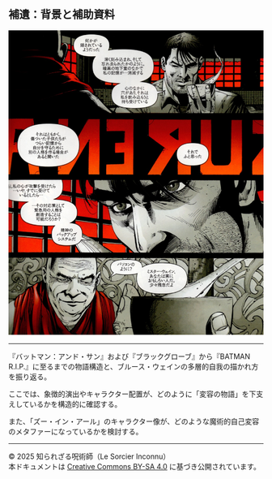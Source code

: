 ## 補遺：背景と補助資料


<div align="center">
 <img src="tougel_02.jpg" width="600">
</div>

---

『バットマン：アンド・サン』および『ブラックグローブ』から『BATMAN R.I.P.』に至るまでの物語構造と、ブルース・ウェインの多層的自我の描かれ方を振り返る。

ここでは、象徴的演出やキャラクター配置が、どのように「変容の物語」を下支えしているかを構造的に確認する。

また、「ズー・イン・アール」のキャラクター像が、どのような魔術的自己変容のメタファーになっているかを検討する。

---

© 2025 知られざる呪術師（Le Sorcier Inconnu）  
本ドキュメントは [Creative Commons BY-SA 4.0](https://creativecommons.org/licenses/by-sa/4.0/deed.ja) に基づき公開されています。

